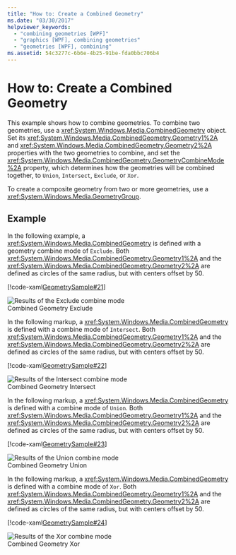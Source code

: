 ```yaml
---
title: "How to: Create a Combined Geometry"
ms.date: "03/30/2017"
helpviewer_keywords: 
  - "combining geometries [WPF]"
  - "graphics [WPF], combining geometries"
  - "geometries [WPF], combining"
ms.assetid: 54c3277c-6b6e-4b25-91be-fda0bbc706b4
---
```

# How to: Create a Combined Geometry
This example shows how to combine geometries. To combine two geometries, use a <xref:System.Windows.Media.CombinedGeometry> object. Set its <xref:System.Windows.Media.CombinedGeometry.Geometry1%2A> and <xref:System.Windows.Media.CombinedGeometry.Geometry2%2A> properties  with the two geometries to combine, and set the <xref:System.Windows.Media.CombinedGeometry.GeometryCombineMode%2A> property, which determines how the geometries will be combined together, to `Union`, `Intersect`, `Exclude`, or `Xor`.  
  
 To create a composite geometry from two or more geometries, use a <xref:System.Windows.Media.GeometryGroup>.  
  
## Example  
 In the following example, a <xref:System.Windows.Media.CombinedGeometry> is defined with a geometry combine mode of `Exclude`.  Both <xref:System.Windows.Media.CombinedGeometry.Geometry1%2A> and the <xref:System.Windows.Media.CombinedGeometry.Geometry2%2A> are defined as circles of the same radius, but with centers offset by 50.  
  
 [!code-xaml[GeometrySample#21](../../../../samples/snippets/csharp/VS_Snippets_Wpf/GeometrySample/CS/combininggeometriesexample.xaml#21)]  
  
 ![Results of the Exclude combine mode](../../../../docs/framework/wpf/graphics-multimedia/media/mil-task-combined-geometry-exclude.PNG "mil_task_combined_geometry_exclude")  
Combined Geometry Exclude  
  
 In the following markup, a <xref:System.Windows.Media.CombinedGeometry> is defined with a combine mode of `Intersect`.  Both <xref:System.Windows.Media.CombinedGeometry.Geometry1%2A> and the <xref:System.Windows.Media.CombinedGeometry.Geometry2%2A> are defined as circles of the same radius, but with centers offset by 50.  
  
 [!code-xaml[GeometrySample#22](../../../../samples/snippets/csharp/VS_Snippets_Wpf/GeometrySample/CS/combininggeometriesexample.xaml#22)]  
  
 ![Results of the Intersect combine mode](../../../../docs/framework/wpf/graphics-multimedia/media/mil-task-combined-geometry-intersect.PNG "mil_task_combined_geometry_intersect")  
Combined Geometry Intersect  
  
 In the following markup, a <xref:System.Windows.Media.CombinedGeometry> is defined with a combine mode of `Union`.  Both <xref:System.Windows.Media.CombinedGeometry.Geometry1%2A> and the <xref:System.Windows.Media.CombinedGeometry.Geometry2%2A> are defined as circles of the same radius, but with centers offset by 50.  
  
 [!code-xaml[GeometrySample#23](../../../../samples/snippets/csharp/VS_Snippets_Wpf/GeometrySample/CS/combininggeometriesexample.xaml#23)]  
  
 ![Results of the Union combine mode](../../../../docs/framework/wpf/graphics-multimedia/media/mil-task-combined-geometry-union.PNG "mil_task_combined_geometry_union")  
Combined Geometry Union  
  
 In the following markup, a <xref:System.Windows.Media.CombinedGeometry> is defined with a combine mode of `Xor`.  Both <xref:System.Windows.Media.CombinedGeometry.Geometry1%2A> and the <xref:System.Windows.Media.CombinedGeometry.Geometry2%2A> are defined as circles of the same radius, but with centers offset by 50.  
  
 [!code-xaml[GeometrySample#24](../../../../samples/snippets/csharp/VS_Snippets_Wpf/GeometrySample/CS/combininggeometriesexample.xaml#24)]  
  
 ![Results of the Xor combine mode](../../../../docs/framework/wpf/graphics-multimedia/media/mil-task-combined-geometry-xor.PNG "mil_task_combined_geometry_xor")  
Combined Geometry Xor
